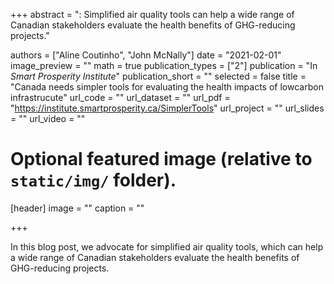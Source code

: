 +++
abstract = ": Simplified air quality tools can help a wide range of Canadian stakeholders evaluate the health benefits of GHG-reducing projects."

authors = ["Aline Coutinho", "John McNally"]
date = "2021-02-01"
image_preview = ""
math = true
publication_types = ["2"]
publication = "In *Smart Prosperity Institute*"
publication_short = ""
selected = false
title = "Canada needs simpler tools for evaluating the health impacts of lowcarbon infrastrucute"
url_code = ""
url_dataset = ""
url_pdf = "https://institute.smartprosperity.ca/SimplerTools"
url_project = ""
url_slides = ""
url_video = ""


# Optional featured image (relative to `static/img/` folder).
[header]
image = ""
caption = ""

+++

In this blog post, we advocate for simplified air quality tools, which can help a wide range of Canadian stakeholders evaluate the health benefits of GHG-reducing projects.


